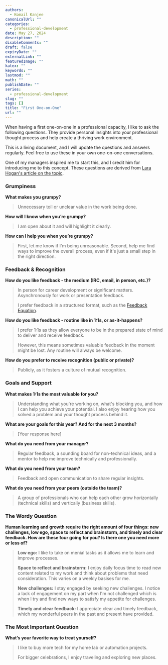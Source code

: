 ```yaml
---
authors:
  - Komail Kanjee
canonicalUrl: ""
categories:
  - professional-development
date: May 27, 2024
description: ""
disableComments: ""
draft: false
expiryDate: ""
externalLink: ""
featuredImage: ""
katex: ""
keywords: ""
lastmod: ""
math: ""
publishDate: ""
series:
  - professional-development
slug: ""
tags: []
title: "First One-on-One"
url: ""
---
```


When having a first one-on-one in a professional capacity, I like to ask the following questions. They provide personal insights into your professional thought process and help create a thriving work environment.

This is a living document, and I will update the questions and answers regularly. Feel free to use these in your own one-on-one conversations.

One of my managers inspired me to start this, and I credit him for introducing me to this concept. These questions are derived from [Lara Hogan's article on the topic](https://larahogan.me/blog/first-one-on-one-questions/).

### Grumpiness

**What makes you grumpy?**

> Unnecessary toil or unclear value in the work being done.

**How will I know when you’re grumpy?**

> I am open about it and will highlight it clearly.

**How can I help you when you’re grumpy?**

> First, let me know if I'm being unreasonable. Second, help me find ways to improve the overall process, even if it's just a small step in the right direction.

### Feedback & Recognition

**How do you like feedback - the medium (IRC, email, in person, etc.)?**

> In person for career development or significant matters. Asynchronously for work or presentation feedback.
>
> I prefer feedback in a structured format, such as the [Feedback Equation](https://larahogan.me/blog/feedback-equation/).

**How do you like feedback - routine like in 1:1s, or as-it-happens?**

> I prefer 1:1s as they allow everyone to be in the prepared state of mind to deliver and receive feedback.
>
> However, this means sometimes valuable feedback in the moment might be lost. Any routine will always be welcome.

**How do you prefer to receive recognition (public or private)?**

> Publicly, as it fosters a culture of mutual recognition.

### Goals and Support

**What makes 1:1s the most valuable for you?**

> Understanding what you're working on, what's blocking you, and how I can help you achieve your potential. I also enjoy hearing how you solved a problem and your thought process behind it.

**What are your goals for this year? And for the next 3 months?**

> [Your response here]

**What do you need from your manager?**

> Regular feedback, a sounding board for non-technical ideas, and a mentor to help me improve technically and professionally.

**What do you need from your team?**

> Feedback and open communication to share regular insights.

**What do you need from your peers (outside the team)?**

> A group of professionals who can help each other grow horizontally (technical skills) and vertically (business skills).

### The Wordy Question

**Human learning and growth require the right amount of four things: new challenges, low ego, space to reflect and brainstorm, and timely and clear feedback. How are these four going for you? Is there one you need more or less of?**

> **Low ego:** I like to take on menial tasks as it allows me to learn and improve processes.
>
> **Space to reflect and brainstorm:** I enjoy daily focus time to read new content related to my work and think about problems that need consideration. This varies on a weekly basises for me.
>
> **New challenges:** I stay engaged by seeking new challenges. I notice a lack of engagement on my part when I'm not challenged which is when I try and find new ways to satisfy my appetite for challenges.
>
> **Timely and clear feedback:** I appreciate clear and timely feedback, which my wonderful peers in the past and present have provided.

### The Most Important Question

**What’s your favorite way to treat yourself?**

> I like to buy more tech for my home lab or automation projects.
>
> For bigger celebrations, I enjoy traveling and exploring new places.
